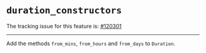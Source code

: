 # `duration_constructors`

The tracking issue for this feature is: [#120301]

[#120301]: https://github.com/rust-lang/rust/issues/120301

------------------------

Add the methods `from_mins`, `from_hours` and `from_days` to `Duration`.
